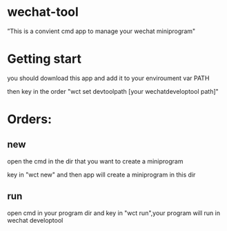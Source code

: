 # wechat-tool
”This is a convient cmd app to manage your wechat miniprogram"

Getting start
=============
you should download this app and add it to your enviroument var PATH

then key in the order "wct set devtoolpath [your wechatdeveloptool path]"

Orders:
=======
new
---
open the cmd in the dir that you want to create a miniprogram

key in "wct new" and then app will create a miniprogram in this dir

run
---
open cmd in your program dir and key in "wct run",your program will 
run in wechat developtool 


